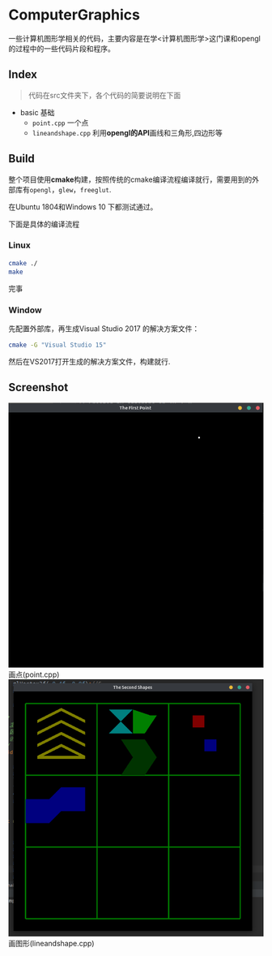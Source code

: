 # ComputerGraphics
一些计算机图形学相关的代码，主要内容是在学<计算机图形学>这门课和opengl的过程中的一些代码片段和程序。



## Index

> 代码在src文件夹下，各个代码的简要说明在下面

* basic 基础
  * `point.cpp` 一个点
  * `lineandshape.cpp` 利用**opengl的API**画线和三角形,四边形等

## Build

整个项目使用**cmake**构建，按照传统的cmake编译流程编译就行，需要用到的外部库有`opengl`，`glew`，`freeglut`.

在Ubuntu 1804和Windows 10 下都测试通过。

下面是具体的编译流程

### Linux

```bash
cmake ./
make
```

完事



### Window

先配置外部库，再生成Visual Studio 2017 的解决方案文件：

```bash
cmake -G "Visual Studio 15"
```

然后在VS2017打开生成的解决方案文件，构建就行. 



## Screenshot

![image](./screenshot/Screenshot%20from%202019-02-25%2016-54-53.png?raw=true)
画点(point.cpp)
![image](./screenshot/Screenshot%20from%202019-02-25%2021-30-31.png?raw=true)
画图形(lineandshape.cpp)